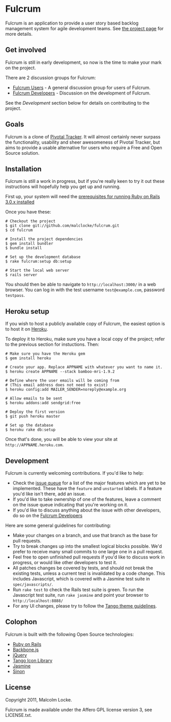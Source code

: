 Fulcrum
=======

Fulcrum is an application to provide a user story based backlog management
system for agile development teams.  See
[the project page](http://wholemeal.co.nz/projects/fulcrum.html) for more
details.

Get involved
------------

Fulcrum is still in early development, so now is the time to make your mark on
the project.

There are 2 discussion groups for Fulcrum:

* [Fulcrum Users](http://groups.google.com/group/fulcrum-users) - A general
  discussion group for users of Fulcrum.
* [Fulcrum Developers](http://groups.google.com/group/fulcrum-devel) - Discussion
  on the development of Fulcrum.

See the *Development* section below for details on contributing to the project.

Goals
-----

Fulcrum is a clone of [Pivotal Tracker](http://pivotaltracker.com/).  It will
almost certainly never surpass the functionality, usability and sheer
awesomeness of Pivotal Tracker, but aims to provide a usable alternative for
users who require a Free and Open Source solution.

Installation
------------

Fulcrum is still a work in progress, but if you're really keen to try it out
these instructions will hopefully help you get up and running.

First up, your system will need the
[prerequisites for running Ruby on Rails 3.0.x installed](http://rubyonrails.org/download)

Once you have these:

    # Checkout the project
    $ git clone git://github.com/malclocke/fulcrum.git
    $ cd fulcrum
    
    # Install the project dependencies
    $ gem install bundler
    $ bundle install
    
    # Set up the development database
    $ rake fulcrum:setup db:setup
    
    # Start the local web server
    $ rails server

You should then be able to navigate to `http://localhost:3000/` in a web browser.
You can log in with the test username `test@example.com`, password `testpass`.


Heroku setup
------------

If you wish to host a publicly available copy of Fulcrum, the easiest option is
to host it on [Heroku](http://heroku.com/).

To deploy it to Heroku, make sure you have a local copy of the project; refer 
to the previous section for instuctions. Then:

    # Make sure you have the Heroku gem
    $ gem install heroku

    # Create your app. Replace APPNAME with whatever you want to name it.
    $ heroku create APPNAME --stack bamboo-mri-1.9.2
   
    # Define where the user emails will be coming from
    # (This email address does not need to exist)
    $ heroku config:add MAILER_SENDER=noreply@example.org

    # Allow emails to be sent
    $ heroku addons:add sendgrid:free

    # Deploy the first version
    $ git push heroku master

    # Set up the database
    $ heroku rake db:setup

Once that's done, you will be able to view your site at 
`http://APPNAME.heroku.com`.

Development
-----------

Fulcrum is currently welcoming contributions.  If you'd like to help:

* Check the [issue queue](http://github.com/malclocke/fulcrum/issues) for a
  list of the major features which are yet to be implemented.  These have the
  `feature` and `unstarted` labels.  If a feature you'd like isn't there, add
  an issue.
* If you'd like to take ownership of one of the features, leave a comment on
  the issue queue indicating that you're working on it.
* If you'd like to discuss anything about the issue with other developers,
  do so on the [Fulcrum Developers](http://groups.google.com/group/fulcrum-devel)

Here are some general guidelines for contributing:

* Make your changes on a branch, and use that branch as the base for pull
  requests.
* Try to break changes up into the smallest logical blocks possible.  We'd
  prefer to receive many small commits to one large one in a pull request.
* Feel free to open unfinished pull requests if you'd like to discuss work
  in progress, or would like other developers to test it.
* All patches changes be covered by tests, and should not break the existing
  tests, unless a current test is invalidated by a code change.  This includes
  Javascript, which is covered with a Jasmine test suite in `spec/javascripts/`.
* Run `rake test` to check the Rails test suite is green.  To run the
  Javascript test suite, run `rake jasmine` and point your browser to
  `http://localhost:8888/`
* For any UI changes, please try to follow the
  [Tango theme guidelines](http://tango.freedesktop.org/Tango_Icon_Theme_Guidelines).


Colophon
--------

Fulcrum is built with the following Open Source technologies:

* [Ruby on Rails](http://rubyonrails.org/)
* [Backbone.js](http://documentcloud.github.com/backbone/)
* [jQuery](http://jquery.com/)
* [Tango Icon Library](http://tango.freedesktop.org/Tango_Icon_Library)
* [Jasmine](http://pivotal.github.com/jasmine/)
* [Sinon](http://sinonjs.org/)

License
-------
Copyright 2011, Malcolm Locke.

Fulcrum is made available under the Affero GPL license version 3, see
LICENSE.txt.
